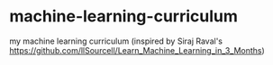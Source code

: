 # machine-learning-curriculum
my machine learning curriculum (inspired by Siraj Raval's https://github.com/llSourcell/Learn_Machine_Learning_in_3_Months)
